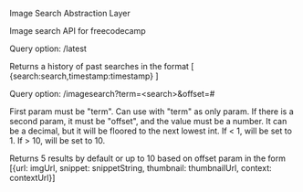 Image Search Abstraction Layer

Image search API for freecodecamp

Query option: /latest

Returns a history of past searches in the format [ {search:search,timestamp:timestamp} ]



Query option: /imagesearch?term=\<search\>&offset=#

First param must be "term". Can use with "term" as only param. If there is a second param, it must be "offset", and the value must be a number. It can be a decimal, but it will be floored to the next lowest int. If < 1, will be set to 1. If > 10, will be set to 10.

Returns 5 results by default or up to 10 based on offset param in the form [{url: imgUrl, snippet: snippetString, thumbnail: thumbnailUrl, context: contextUrl}]
